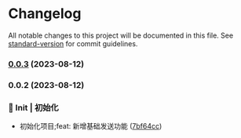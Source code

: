 # Changelog

All notable changes to this project will be documented in this file. See [standard-version](https://github.com/conventional-changelog/standard-version) for commit guidelines.

### [0.0.3](https://gitee.com/everiary/vscode/compare/v0.0.2...v0.0.3) (2023-08-12)

### 0.0.2 (2023-08-12)


### 🎉 Init | 初始化

* 初始化项目;feat: 新增基础发送功能 ([7bf64cc](https://gitee.com/everiary/vscode/commit/7bf64cc5bc7b2d340ee090a7db640874ae1a4576))
